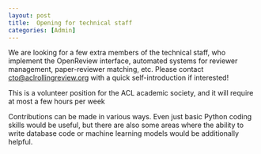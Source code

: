 ```yaml
---
layout: post
title:  Opening for technical staff
categories: [Admin]
---
```


We are looking for a few extra members of the technical staff, who implement the OpenReview interface, automated systems for reviewer management, paper-reviewer matching, etc. Please contact [cto@aclrollingreview.org](mailto:cto@aclrollingreview.org) with a quick self-introduction if interested!

This is a volunteer position for the ACL academic society, and it will require at most a few hours per week

Contributions can be made in various ways. Even just basic Python coding skills would be useful, but there are also some areas where the ability to write database code or machine learning models would be additionally helpful.
